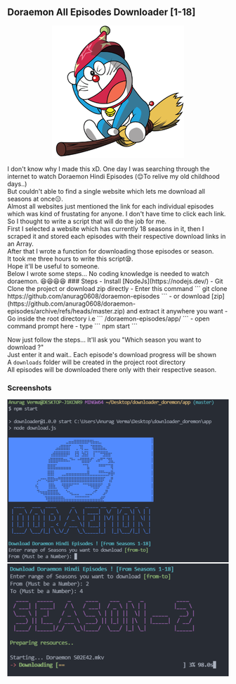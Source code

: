 ## Doraemon All Episodes Downloader [1-18]
<p align="center"><img src="https://github.com/anurag0608/doraemon-episodes/blob/master/images/doraemon.png" width="300" /></p>
I don't know why I made this xD. One day I was searching through the internet to watch Doraemon Hindi Episodes  (😌To relive my old childhood days..) <br />
But couldn't able to find a single website which lets me download all seasons at once😑. <br />
Almost all websites just mentioned the link for each individual episodes
which was kind of frustating for anyone. I don't have time to click each link. <br />
So I thought to write a script that will do the job for me. <br />
First I selected a website which has currently 18 seasons in it, then I scraped it and stored each episodes with their respective download links in an Array. <br />
After that I wrote a function for downloading those episodes or season. <br />
It took me three hours to write this script😪.<br />
Hope it'll be useful to someone. <br />
Below I wrote some steps... No coding knowledge is needed to watch doraemon. 😆😆😆😆
### Steps
- Install [NodeJs](https://nodejs.dev/)
- Git Clone the project or download zip directly
    - Enter this command ``` git clone https://github.com/anurag0608/doraemon-episodes ```
    - or download [zip](https://github.com/anurag0608/doraemon-episodes/archive/refs/heads/master.zip) and extract it anywhere you want
- Go inside the root directory i.e ``` /doraemon-episodes/app/ ```
- open command prompt here 
- type ``` npm start ```

Now just follow the steps... It'll ask you "Which season you want to download ?" <br />
Just enter it and wait.. Each episode's download progress will be shown <br />
A ``` downloads ``` folder will be created in the project root directory <br />
All episodes will be downloaded there only with their respective season.

### Screenshots
![Npm start](https://github.com/anurag0608/doraemon-episodes/blob/master/images/entry.png)
![Download in Progress](https://github.com/anurag0608/doraemon-episodes/blob/master/images/download_progress.png)